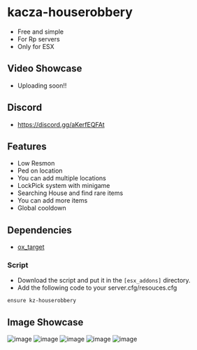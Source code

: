 # kacza-houserobbery
- Free and simple
- For Rp servers
- Only for ESX
## Video Showcase
- Uploading soon!!
## Discord
- https://discord.gg/aKerfEQFAt
## Features
- Low Resmon
- Ped on location
- You can add multiple locations
- LockPick system with minigame
- Searching House and find rare items
- You can add more items
- Global cooldown
## Dependencies
- [ox_target](https://github.com/overextended/ox_target)

### Script
- Download the script and put it in the `[esx_addons]` directory.
- Add the following code to your server.cfg/resouces.cfg
```
ensure kz-houserobbery
```
## Image Showcase
![image](https://cdn.discordapp.com/attachments/1334282394898923607/1418330934993748060/image.png?ex=68cdbb1e&is=68cc699e&hm=7d3562b27a94904e30146e9ef57630f0b1baa32989ffeb8d7731ab4a0fb4bc0f&)
![image](https://cdn.discordapp.com/attachments/1334282394898923607/1418331065956962354/image.png?ex=68cdbb3d&is=68cc69bd&hm=07724e5def7d4166e03222af50005a22bc543c23a315b748d75ee52872493067&)
![image](https://cdn.discordapp.com/attachments/1334282394898923607/1418331486872010752/image.png?ex=68cdbba1&is=68cc6a21&hm=15d45e556a4a57dddb9d8140019f0904b8fa33cb79badbbb6b7c52302cfb83e2&)
![image](https://cdn.discordapp.com/attachments/1334282394898923607/1418331702404845650/image.png?ex=68cdbbd5&is=68cc6a55&hm=718f9f1ec87b740fe05b0946bff75e87b9d4856b78434d3b333eb8d6fc75881f&)
![image](https://cdn.discordapp.com/attachments/1334282394898923607/1418331881279324312/image.png?ex=68cdbbff&is=68cc6a7f&hm=7580c6395bfe1ceefaafaeadfebf368060f7cf4526c4e6b1d63f3338a42fa9b2&)

